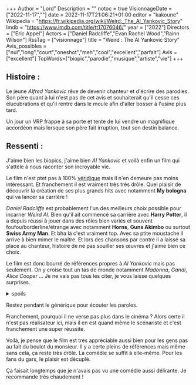 +++
Author = "Lord"
Description = ""
notoc = true
VisionnageDate = ["2022-11-17",""]
date = 2022-11-17T21:06:21+01:00
editor = "kakoune"
Wikipedia = "https://fr.wikipedia.org/wiki/Weird:_The_Al_Yankovic_Story"
Imdb = "https://www.imdb.com/title/tt17076046/"
year = ["2022"]
Directors = ["Eric Appel"]
Actors = ["Daniel Radcliffe","Evan Rachel Wood","Rainn Wilson"]
RssTag = ["visionnage"]
title = "Weird : The Al Yankovic Story"
Avis_possibles = ["nul","long","court","oneshot","meh","cool","excellent","parfait"]
Avis = ["excellent"]
TopWords=["biopic","parodie","musique","artiste","vie"]
+++
## Histoire :
Le jeune *Alfred Yankovic* rêve de devenir chanteur et d'écrire des parodies.
Son père quant à lui n'est pas de cet avis et souhaiterait qu'il cesse ces élucubrations et qu'il rentre dans le moule afin d'aller bosser à l'usine plus tard.

Un jour un VRP frappe à sa porte et tente de lui vendre un magnifique accordéon mais lorsque son père fait irruption, tout son destin balance.

## Ressenti :
J'aime bien les biopics, j'aime bien *Al Yankovic* et voilà enfin un film qui s'attèle à nous raconter son incroyable vie.

Le film n'est ptet pas à 100% <abbr title="il ne l'est que très peu ^__^">véridique</abbr> mais il n'en demeure pas moins intéressant.
Et franchement il est vraiment très très drôle.
Quel plaisir de découvrir la création de ses plus grands hits avec notamment **My bologna** qui va lancer sa carrière !

*Daniel Radcliffe* est probablement l'un des meilleurs choix possible pour incarner *Weird Al*.
Bien qu'il ait commencé sa carrière avec **Harry Potter**, il a depuis réussi à jouer dans des rôles bien variés et souvent foufou/borderline/étrange avec notamment **Horns**, **Guns Akimbo** ou surtout **Swiss Army Man**.
Et bha là c'est vraiment top.
Avec sa ptite moustache il arrive à bien mimer le maître.
Et lors des chansons par contre il a laissé sa place au chanteur, histoire de ne pas souiller ses œuvres et j'aime bien ce choix.

Le film est donc bourré de références propres à *Al Yankovic* mais pas seulement.
On y croise tout un tas de monde notamment *Madonna*, *Gandi*, *Alice Cooper* …
Je ne vais pas tous les citer, je vous laisse quelques surprises.

<details><summary>spoils</summary>

Bon le film n'est absolument pas réaliste et c'est son gros point fort.
La vie de *Yankovic* est fantasmée de partout et c'est super drôle.

Sa romance avec *Madonna*, son escapade où il bute *Pablo Escobar*, sa jeunesse où se rend à une polka party.
C'est génial.
Le film est encore plus drôle que ce que je pensais.
Il y a tout un tas de gags assez classiques mais il y a également tous ceux tournant autour de l'aspect surréaliste autour de l'engouement pour l'accordéon des jeunes et des réactions des autres vis-à-vis de son art.

J'ai tout particulièrement apprécié le tableau de lui en Louis XIV avec son accordéon.
Dans un registre un poil différent il y a également la référence au concert des *Doors* où on s'attend à ce qu'il se foute à poil alors qu'il veut juste sortir son accordéon.

En vrai, *Yankovic* n'est évidemment pas mort.
Mais il n'y a pas que ça qui diverge.
Non, il n'a pas eu d'idylle avec *Madonna*.
Non il n'a pas tué *Pablo Escobar*.
Mais surtout, non ses parents étaient en vrai bien plus gentils et l'ont toujours supporté dans ses envies de carrière.
Et non, *Michael Jackson* ne l'a pas parodié…

J'ai appris qu'il a d'ailleurs gardé la pierre tombale du film et qu'il l'a foutu dans son jardin. ^__^

Bon et sinon ce film a un certain pouvoir maléfique.
Juste avant la fin, on aperçoit *Coolio* mécontent (il l'a été à la sortie de **Amish Paradise** mais a depuis changé d'avis) et le pauvre est mort à quelque semaine de la sortie du film.
On voit dans le générique *la reine Elisabeth 2* qui est elle aussi morte à quelques semaines de la sortie du film.
2 ça commence à faire beaucoup.
J'ai peur que *Madonna* connaisse un destin funeste d'ici peu…

</details>

Restez pendant le générique pour écouter les paroles.

Franchement, pourquoi il ne verse pas plus dans le cinéma ?
Alors certe il n'est pas réalisateur ici, mais il en est quand même le scénariste et c'est franchement une super réussite.

Voilà, je pense que le film est très appréciable aussi bien pour les gens pas au fait du boulot du monsieur.
Il y a certe pleins de références mais même sans cela, ça reste très drôle.
La comédie se suffit à elle-même.
Pour les fans du gars, le plaisir est décuplé.

Ça faisait longtemps que je n'avais pas vu une comédie aussi délirante.
Je recommande très chaudement !
